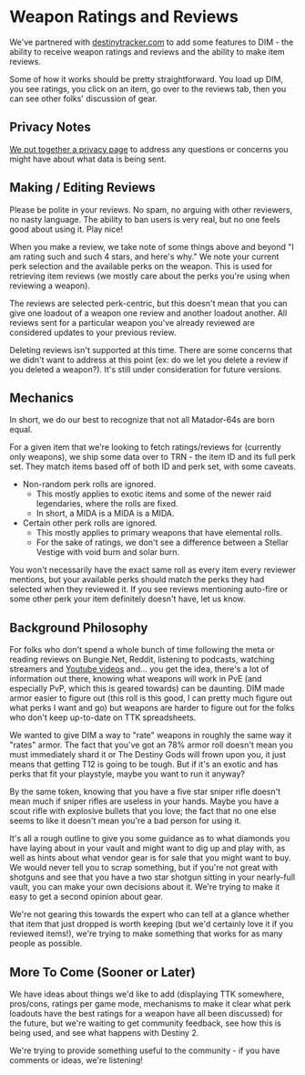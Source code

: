 Weapon Ratings and Reviews
==========================

We've partnered with [destinytracker.com](http://destinytracker.com/) to add some features to DIM - the ability to receive weapon ratings and reviews and the ability to make item reviews.

Some of how it works should be pretty straightforward.  You load up DIM, you see ratings, you click on an item, go over to the reviews tab, then you can see other folks' discussion of gear.

## Privacy Notes

[We put together a privacy page](PRIVACY.md) to address any questions or concerns you might have about what data is being sent.

## Making / Editing Reviews

Please be polite in your reviews. No spam, no arguing with other reviewers, no nasty language. The ability to ban users is very real, but no one feels good about using it. Play nice!

When you make a review, we take note of some things above and beyond "I am rating such and such 4 stars, and here's why." We note your current perk selection and the available perks on the weapon. This is used for retrieving item reviews (we mostly care about the perks you're using when reviewing a weapon).

The reviews are selected perk-centric, but this doesn't mean that you can give one loadout of a weapon one review and another loadout another.  All reviews sent for a particular weapon you've already reviewed are considered updates to your previous review.

Deleting reviews isn't supported at this time. There are some concerns that we didn't want to address at this point (ex: do we let you delete a review if you deleted a weapon?).  It's still under consideration for future versions.

## Mechanics

In short, we do our best to recognize that not all Matador-64s are born equal.

For a given item that we're looking to fetch ratings/reviews for (currently only weapons), we ship some data over to TRN - the item ID and its full perk set. They match items based off of both ID and perk set, with some caveats.

* Non-random perk rolls are ignored.
  - This mostly applies to exotic items and some of the newer raid legendaries, where the rolls are fixed.
  - In short, a MIDA is a MIDA is a MIDA.
* Certain other perk rolls are ignored.
  - This mostly applies to primary weapons that have elemental rolls.
  - For the sake of ratings, we don't see a difference between a Stellar Vestige with void burn and solar burn.

You won't necessarily have the exact same roll as every item every reviewer mentions, but your available perks should match the perks they had selected when they reviewed it. If you see reviews mentioning auto-fire or some other perk your item definitely doesn't have, let us know.

## Background Philosophy

For folks who don't spend a whole bunch of time following the meta or reading reviews on Bungie.Net, Reddit, listening to podcasts, watching streamers and [Youtube videos](https://www.youtube.com/watch?v=dQw4w9WgXcQ) and... you get the idea, there's a lot of information out there, knowing what weapons will work in PvE (and especially PvP, which this is geared towards) can be daunting. DIM made armor easier to figure out (this roll is this good, I can pretty much figure out what perks I want and go) but weapons are harder to figure out for the folks who don't keep up-to-date on TTK spreadsheets.

We wanted to give DIM a way to "rate" weapons in roughly the same way it "rates" armor. The fact that you've got an 78% armor roll doesn't mean you must immediately shard it or The Destiny Gods will frown upon you, it just means that getting T12 is going to be tough. But if it's an exotic and has perks that fit your playstyle, maybe you want to run it anyway?

By the same token, knowing that you have a five star sniper rifle doesn't mean much if sniper rifles are useless in your hands. Maybe you have a scout rifle with explosive bullets that you love; the fact that no one else seems to like it doesn't mean you're a bad person for using it.

It's all a rough outline to give you some guidance as to what diamonds you have laying about in your vault and might want to dig up and play with, as well as hints about what vendor gear is for sale that you might want to buy. We would never tell you to scrap something, but if you're not great with shotguns and see that you have a two star shotgun sitting in your nearly-full vault, you can make your own decisions about it. We're trying to make it easy to get a second opinion about gear.

We're not gearing this towards the expert who can tell at a glance whether that item that just dropped is worth keeping (but we'd certainly love it if you reviewed items!), we're trying to make something that works for as many people as possible.

## More To Come (Sooner or Later)

We have ideas about things we'd like to add (displaying TTK somewhere, pros/cons, ratings per game mode, mechanisms to make it clear what perk loadouts have the best ratings for a weapon have all been discussed) for the future, but we're waiting to get community feedback, see how this is being used, and see what happens with Destiny 2.

We're trying to provide something useful to the community - if you have comments or ideas, we're listening!